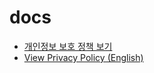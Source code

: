 # docs
- [개인정보 보호 정책 보기](./privacy/privacy-policy.md)
- [View Privacy Policy (English)](./blob/main/privacy-policy-en.md)

